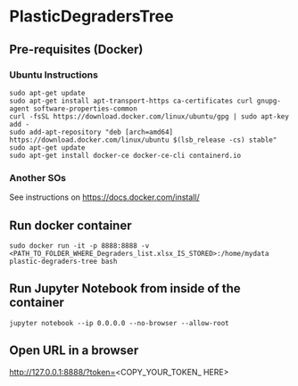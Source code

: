 # PlasticDegradersTree

##  Pre-requisites (Docker)

### Ubuntu Instructions

```
sudo apt-get update
sudo apt-get install apt-transport-https ca-certificates curl gnupg-agent software-properties-common
curl -fsSL https://download.docker.com/linux/ubuntu/gpg | sudo apt-key add -
sudo add-apt-repository "deb [arch=amd64] https://download.docker.com/linux/ubuntu $(lsb_release -cs) stable"
sudo apt-get update
sudo apt-get install docker-ce docker-ce-cli containerd.io
```

### Another SOs

See instructions on https://docs.docker.com/install/

##  Run docker container

```
sudo docker run -it -p 8888:8888 -v <PATH_TO_FOLDER_WHERE_Degraders_list.xlsx_IS_STORED>:/home/mydata plastic-degraders-tree bash
```

##  Run Jupyter Notebook from inside of the container

```
jupyter notebook --ip 0.0.0.0 --no-browser --allow-root
```

##  Open URL in a browser
http://127.0.0.1:8888/?token=<COPY_YOUR_TOKEN_ HERE>

